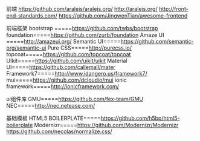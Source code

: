 前端
https://github.com/aralejs/aralejs.org/
http://aralejs.org/
http://front-end-standards.com/
https://github.com/JingwenTian/awesome-frontend

前端框架
bootstrap =====https://github.com/twbs/bootstrap
foundation=====https://github.com/zurb/foundation
Amaze UI  =====http://amazeui.org/
Semantic UI=====https://github.com/semantic-org/semantic-ui
Pure CSS=====http://purecss.io/
topcoat=====https://github.com/topcoat/topcoat
UIkit=====https://github.com/uikit/uikit
Material UI=====https://github.com/callemall/mater
Framework7=====http://www.idangero.us/framework7/
mui=====https://github.com/dcloudio/mui
ionic framework=====http://ionicframework.com/

ui组件库
GMU=====https://github.com/fex-team/GMU
NEC=====http://nec.netease.com/

基础模板
HTML5 BOILERPLATE=====https://github.com/h5bp/html5-boilerplate
Modernizr=====https://github.com/Modernizr/Modernizr
https://github.com/necolas/normalize.css/